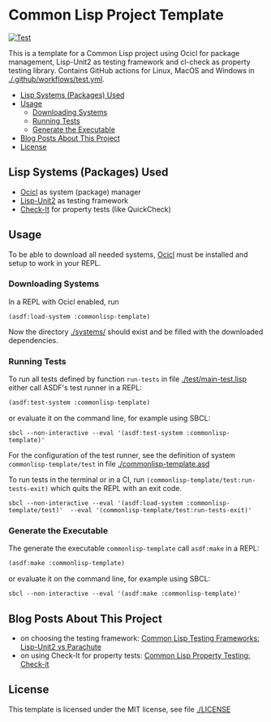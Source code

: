 # Common Lisp Project Template

[![Test](https://github.com/Release-Candidate/CommonLisp-Template/actions/workflows/test.yml/badge.svg)](https://github.com/Release-Candidate/CommonLisp-Template/actions/workflows/test.yml)

This is a template for a Common Lisp project using Ocicl for package management, Lisp-Unit2 as testing framework and cl-check as property testing library. Contains GitHub actions for Linux, MacOS and Windows in [./.github/workflows/test.yml](./.github/workflows/test.yml).

- [Lisp Systems (Packages) Used](#lisp-systems-packages-used)
- [Usage](#usage)
  - [Downloading Systems](#downloading-systems)
  - [Running Tests](#running-tests)
  - [Generate the Executable](#generate-the-executable)
- [Blog Posts About This Project](#blog-posts-about-this-project)
- [License](#license)

## Lisp Systems (Packages) Used

- [Ocicl](https://github.com/ocicl/ocicl) as system (package) manager
- [Lisp-Unit2](https://github.com/AccelerationNet/lisp-unit2) as testing framework
- [Check-It](https://github.com/DalekBaldwin/check-it) for property tests (like QuickCheck)

## Usage

To be able to download all needed systems, [Ocicl](https://github.com/ocicl/ocicl) must be installed and setup to work in your REPL.

### Downloading Systems

In a REPL with Ocicl enabled, run

```sbcl
(asdf:load-system :commonlisp-template)
```

Now the directory [./systems/](./systems/) should exist and be filled with the downloaded dependencies.

### Running Tests

To run all tests defined by function `run-tests` in file [./test/main-test.lisp](./test/main-test.lisp) either call ASDF's test runner in a REPL:

```lisp
(asdf:test-system :commonlisp-template)
```

or evaluate it on the command line, for example using SBCL:

```shell
sbcl --non-interactive --eval '(asdf:test-system :commonlisp-template)'
```

For the configuration of the test runner, see the definition of system `commonlisp-template/test` in file [./commonlisp-template.asd](./commonlisp-template.asd)

To run tests in the terminal or in a CI, run `(commonlisp-template/test:run-tests-exit)` which quits the REPL with an exit code.

```shell
sbcl --non-interactive --eval '(asdf:load-system :commonlisp-template/test)'  --eval '(commonlisp-template/test:run-tests-exit)'
```

### Generate the Executable

The generate the executable `commonlisp-template` call `asdf:make` in a REPL:

```lisp
(asdf:make :commonlisp-template)
```

or evaluate it on the command line, for example using SBCL:

```shell
sbcl --non-interactive --eval '(asdf:make :commonlisp-template)'
```

## Blog Posts About This Project

- on choosing the testing framework: [Common Lisp Testing Frameworks: Lisp-Unit2 vs Parachute](https://release-candidate.mataroa.blog/blog/common-lisp-testing-frameworks/)
- on using Check-It for property tests: [Common Lisp Property Testing: Check-it](https://release-candidate.mataroa.blog/blog/common-lisp-property-testing-check-it/)

## License

This template is licensed under the MIT license, see file [./LICENSE](./LICENSE)
